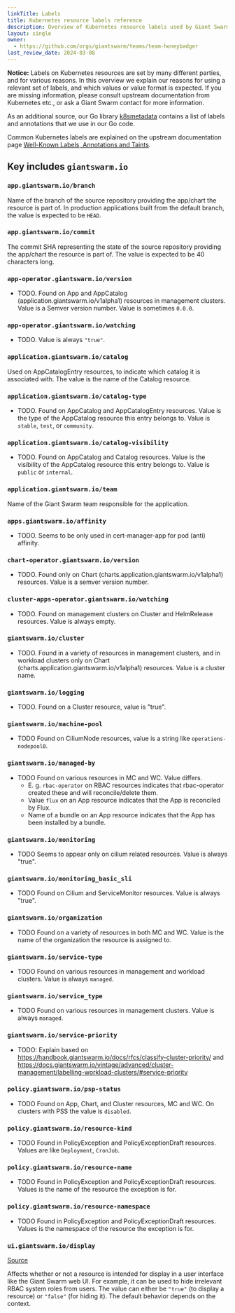 ```yaml
---
linkTitle: Labels
title: Kubernetes resource labels reference
description: Overview of Kubernetes resource labels used by Giant Swarm, and their meaning.
layout: single
owner:
  - https://github.com/orgs/giantswarm/teams/team-honeybadger
last_review_date: 2024-03-08
---
```


**Notice:** Labels on Kubernetes resources are set by many different parties, and for various reasons. In this overview we explain our reasons for using a relevant set of labels, and which values or value format is expected. If you are missing information, please consult upstream documentation  from Kubernetes etc., or ask a Giant Swarm contact for more information.

As an additional source, our Go library [k8smetadata](https://github.com/giantswarm/k8smetadata) contains a list of labels and annotations that we use in our Go code.

Common Kubernetes labels are explained on the upstream documentation page [Well-Known Labels, Annotations and Taints](https://kubernetes.io/docs/reference/labels-annotations-taints/).

## Key includes `giantswarm.io`

### `app.giantswarm.io/branch`

Name of the branch of the source repository providing the app/chart the resource is part of. In production applications built from the default branch, the value is expected to be `HEAD`.

### `app.giantswarm.io/commit`

The commit SHA representing the state of the source repository providing the app/chart the resource is part of. The value is expected to be 40 characters long.

### `app-operator.giantswarm.io/version`

- TODO. Found on App and AppCatalog (application.giantswarm.io/v1alpha1) resources in management clusters. Value is a Semver version number. Value is sometimes `0.0.0`.

### `app-operator.giantswarm.io/watching`

- TODO. Value is always `"true"`.

### `application.giantswarm.io/catalog`

Used on AppCatalogEntry resources, to indicate which catalog it is associated with. The value is the name of the Catalog resource.

### `application.giantswarm.io/catalog-type`

- TODO. Found on AppCatalog and AppCatalogEntry resources. Value is the type of the AppCatalog resource this entry belongs to. Value is `stable`, `test`, or `community`.

### `application.giantswarm.io/catalog-visibility`

- TODO. Found on AppCatalog and Catalog resources. Value is the visibility of the AppCatalog resource this entry belongs to. Value is `public` or `internal`.

### `application.giantswarm.io/team`

Name of the Giant Swarm team responsible for the application.

### `apps.giantswarm.io/affinity`

- TODO. Seems to be only used in cert-manager-app for pod (anti) affinity.

### `chart-operator.giantswarm.io/version`

- TODO. Found only on Chart (charts.application.giantswarm.io/v1alpha1) resources. Value is a semver version number.

### `cluster-apps-operator.giantswarm.io/watching`

- TODO. Found on management clusters on Cluster and HelmRelease resources. Value is always empty.

### `giantswarm.io/cluster`

- TODO. Found in a variety of resources in management clusters, and in workload clusters only on Chart (charts.application.giantswarm.io/v1alpha1) resources. Value is a cluster name.

### `giantswarm.io/logging`

- TODO. Found on a Cluster resource, value is "true".

### `giantswarm.io/machine-pool`

- TODO Found on CiliumNode resources, value is a string like `operations-nodepool0`.

### `giantswarm.io/managed-by`

- TODO Found on various resources in MC and WC. Value differs.
    - E. g. `rbac-operator` on RBAC resources indicates that rbac-operator created these and will reconcile/delete them.
    - Value `flux` on an App resource indicates that the App is reconciled by Flux.
    - Name of a bundle on an App resource indicates that the App has been installed by a bundle.

### `giantswarm.io/monitoring`

- TODO Seems to appear only on cilium related resources. Value is always "true".

### `giantswarm.io/monitoring_basic_sli`

- TODO Found on Cilium and ServiceMonitor resources. Value is always "true".

### `giantswarm.io/organization`

- TODO Found on a variety of resources in both MC and WC. Value is the name of the organization the resource is assigned to.

### `giantswarm.io/service-type`

- TODO Found on various resources in management and workload clusters. Value is always `managed`.

### `giantswarm.io/service_type`

- TODO Found on various resources in management clusters. Value is always `managed`.

### `giantswarm.io/service-priority`

- TODO: Explain based on https://handbook.giantswarm.io/docs/rfcs/classify-cluster-priority/ and https://docs.giantswarm.io/vintage/advanced/cluster-management/labelling-workload-clusters/#service-priority

### `policy.giantswarm.io/psp-status`

- TODO Found on App, Chart, and Cluster resources, MC and WC. On clusters with PSS the value is `disabled`.

### `policy.giantswarm.io/resource-kind`

- TODO Found in PolicyException and PolicyExceptionDraft resources. Values are like `Deployment`, `CronJob`.

### `policy.giantswarm.io/resource-name`

- TODO Found in PolicyException and PolicyExceptionDraft resources. Values is the name of the resource the exception is for.

### `policy.giantswarm.io/resource-namespace`

- TODO Found in PolicyException and PolicyExceptionDraft resources. Values is the namespace of the resource the exception is for.

### `ui.giantswarm.io/display`

[Source](https://github.com/giantswarm/k8smetadata/blob/v0.24.0/pkg/label/ui.go#L11)

Affects whether or not a resource is intended for display in a user interface like the Giant Swarm web UI. For example, it can be used to hide irrelevant RBAC system roles from users. The value can either be `"true"` (to display a resource) or `"false"` (for hiding it). The default behavior depends on the context.

